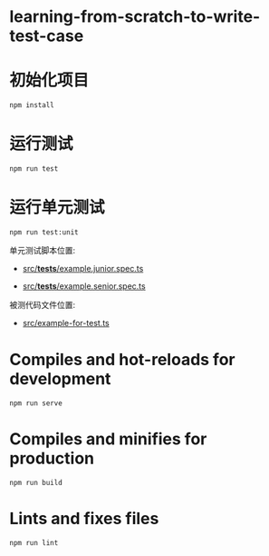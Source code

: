 learning-from-scratch-to-write-test-case
===========

# 初始化项目
```
npm install
```

# 运行测试
```
npm run test
```

# 运行单元测试
```
npm run test:unit
```

单元测试脚本位置:

+ [src/__tests__/example.junior.spec.ts](src/__tests__/example.junior.spec.ts)

+ [src/__tests__/example.senior.spec.ts](src/__tests__/example.senior.spec.ts)

被测代码文件位置:

+ [src/example-for-test.ts](src/example-for-test.ts)

# Compiles and hot-reloads for development
```
npm run serve
```

# Compiles and minifies for production
```
npm run build
```

# Lints and fixes files
```
npm run lint
```
